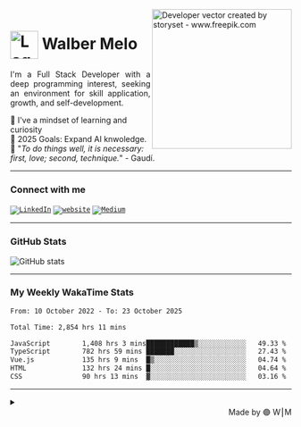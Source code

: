 <img align="right" alt="Developer vector created by storyset - www.freepik.com" height="250" src="https://res.cloudinary.com/devwm/image/upload/v1723369623/Repositories/fd5zoiwnubwois4zzbo6.png">

<h1>
    <a href="https://walbermelo.github.io/">
     <img align="center" alt="Logo Walber Melo" width="50px" src="https://res.cloudinary.com/devwm/image/upload/v1723367694/portofolio/website/m2gllhg1bue59xkjaejy.png"></a>
    <span>Walber Melo</span>
</h1>

<p align="justify">I'm a Full Stack Developer with a deep programming interest, seeking an environment for skill application, growth, and self-development. 
</p>

👀   I've a mindset of learning and curiosity
<br/>
🎯   2025 Goals: Expand AI knwoledge.
<br/>
🚀 "<i>To do things well, it is necessary: first, love; second, technique.</i>" - Gaudí.

---

### Connect with me

<code>[![LinkedIn](https://img.shields.io/badge/-LinkedIn-000?style=for-the-badge&logo=linkedin&logoColor=8434E7&color:FFF)](https://www.linkedin.com/in/walbermelo/)</code>
<code>[![website](https://img.shields.io/badge/website-000000?style=for-the-badge&logo=About.me&logoColor=8434E7&color:FFF)](https://www.walbermelo.com/)</code>
<code>[![Medium](https://img.shields.io/badge/-Medium-%23000000?style=for-the-badge&logo=medium&logoColor=white)](https://medium.com/@walbermelo)</code>

---

### GitHub Stats

![GitHub stats](https://github-readme-stats.vercel.app/api?username=walbermelo&hide_title=true&show_icons=true&include_all_commits=false&count_private=true&line_height=25&hide=issues&bg_color=000&title_color=FF00F6&text_color=FFF&border_radius=3&border_color=36123c&icon_color=FF00F6&theme=jolly)

---

### My Weekly WakaTime Stats

<!--START_SECTION:waka-->

```txt
From: 10 October 2022 - To: 23 October 2025

Total Time: 2,854 hrs 11 mins

JavaScript        1,408 hrs 3 mins████████████▒░░░░░░░░░░░░   49.33 %
TypeScript        782 hrs 59 mins ███████░░░░░░░░░░░░░░░░░░   27.43 %
Vue.js            135 hrs 9 mins  █▒░░░░░░░░░░░░░░░░░░░░░░░   04.74 %
HTML              132 hrs 24 mins █░░░░░░░░░░░░░░░░░░░░░░░░   04.64 %
CSS               90 hrs 13 mins  ▓░░░░░░░░░░░░░░░░░░░░░░░░   03.16 %
```

<!--END_SECTION:waka-->

---

<details align="left">
  <summary></summary> 
 
  - Badges by <a href="https://shields.io/">shields.io</a><br>
  - GitHub Stats by <a href="https://github.com/anuraghazra/github-readme-stats">anuraghazra</a>
  - Developer vector created by <a href="https://www.freepik.com/vectors/developer">storyset - www.freepik.com</a> (edited by author)

---

</details>

  <div align="right">Made by 🟣 W⎮M</a></div>

